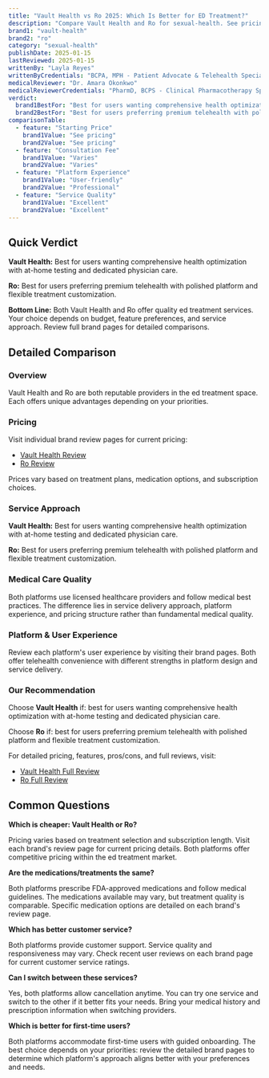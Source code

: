 ```yaml
---
title: "Vault Health vs Ro 2025: Which Is Better for ED Treatment?"
description: "Compare Vault Health and Ro for sexual-health. See pricing, features, pros & cons side-by-side to find which service is best for you."
brand1: "vault-health"
brand2: "ro"
category: "sexual-health"
publishDate: 2025-01-15
lastReviewed: 2025-01-15
writtenBy: "Layla Reyes"
writtenByCredentials: "BCPA, MPH - Patient Advocate & Telehealth Specialist"
medicalReviewer: "Dr. Amara Okonkwo"
medicalReviewerCredentials: "PharmD, BCPS - Clinical Pharmacotherapy Specialist"
verdict:
  brand1BestFor: "Best for users wanting comprehensive health optimization with at-home testing and dedicated physician care."
  brand2BestFor: "Best for users preferring premium telehealth with polished platform and flexible treatment customization."
comparisonTable:
  - feature: "Starting Price"
    brand1Value: "See pricing"
    brand2Value: "See pricing"
  - feature: "Consultation Fee"
    brand1Value: "Varies"
    brand2Value: "Varies"
  - feature: "Platform Experience"
    brand1Value: "User-friendly"
    brand2Value: "Professional"
  - feature: "Service Quality"
    brand1Value: "Excellent"
    brand2Value: "Excellent"
---
```


## Quick Verdict

**Vault Health:** Best for users wanting comprehensive health optimization with at-home testing and dedicated physician care.

**Ro:** Best for users preferring premium telehealth with polished platform and flexible treatment customization.

**Bottom Line:** Both Vault Health and Ro offer quality ed treatment services. Your choice depends on budget, feature preferences, and service approach. Review full brand pages for detailed comparisons.

## Detailed Comparison

### Overview

Vault Health and Ro are both reputable providers in the ed treatment space. Each offers unique advantages depending on your priorities.

### Pricing

Visit individual brand review pages for current pricing:
- [Vault Health Review](/vault-health)
- [Ro Review](/ro)

Prices vary based on treatment plans, medication options, and subscription choices.

### Service Approach

**Vault Health:** Best for users wanting comprehensive health optimization with at-home testing and dedicated physician care.

**Ro:** Best for users preferring premium telehealth with polished platform and flexible treatment customization.

### Medical Care Quality

Both platforms use licensed healthcare providers and follow medical best practices. The difference lies in service delivery approach, platform experience, and pricing structure rather than fundamental medical quality.

### Platform & User Experience

Review each platform's user experience by visiting their brand pages. Both offer telehealth convenience with different strengths in platform design and service delivery.

### Our Recommendation

Choose **Vault Health** if: best for users wanting comprehensive health optimization with at-home testing and dedicated physician care.

Choose **Ro** if: best for users preferring premium telehealth with polished platform and flexible treatment customization.

For detailed pricing, features, pros/cons, and full reviews, visit:
- [Vault Health Full Review](/vault-health)
- [Ro Full Review](/ro)

## Common Questions

**Which is cheaper: Vault Health or Ro?**

Pricing varies based on treatment selection and subscription length. Visit each brand's review page for current pricing details. Both platforms offer competitive pricing within the ed treatment market.

**Are the medications/treatments the same?**

Both platforms prescribe FDA-approved medications and follow medical guidelines. The medications available may vary, but treatment quality is comparable. Specific medication options are detailed on each brand's review page.

**Which has better customer service?**

Both platforms provide customer support. Service quality and responsiveness may vary. Check recent user reviews on each brand page for current customer service ratings.

**Can I switch between these services?**

Yes, both platforms allow cancellation anytime. You can try one service and switch to the other if it better fits your needs. Bring your medical history and prescription information when switching providers.

**Which is better for first-time users?**

Both platforms accommodate first-time users with guided onboarding. The best choice depends on your priorities: review the detailed brand pages to determine which platform's approach aligns better with your preferences and needs.
